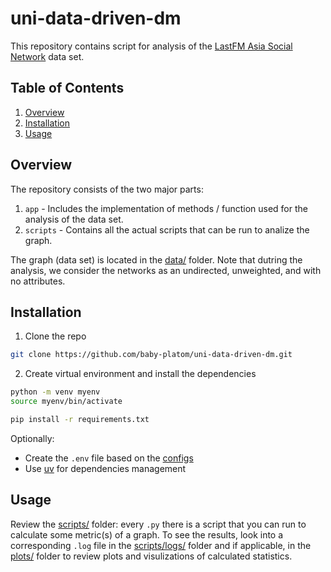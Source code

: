 # uni-data-driven-dm
This repository contains script for analysis of the [LastFM Asia Social Network](http://snap.stanford.edu/data/feather-lastfm-social.html) data set. 

## Table of Contents
1. [Overview](#overview)
2. [Installation](#installation)
3. [Usage](#usage)

## Overview

The repository consists of the two major parts:
1. `app` - Includes the implementation of methods / function used for the analysis of the data set.
2. `scripts` - Contains all the actual scripts that can be run to analize the graph.

The graph (data set) is located in the [data/](data) folder. Note that dutring the analysis, we consider the networks as an undirected, unweighted, and with no attributes. 

## Installation

1. Clone the repo
```sh
git clone https://github.com/baby-platom/uni-data-driven-dm.git
```

2. Create virtual environment and install the dependencies
```sh
python -m venv myenv
source myenv/bin/activate

pip install -r requirements.txt
```

Optionally: 
- Create the `.env` file based on the [configs](app/configs.py)
- Use [uv](https://docs.astral.sh/uv/) for dependencies management

## Usage

Review the [scripts/](scripts) folder: every `.py` there is a script that you can run to calculate some metric(s) of a graph. To see the results, look into a corresponding `.log` file in the [scripts/logs/](scripts/logs) folder and if applicable, in the [plots/](plots) folder to review plots and visulizations of calculated statistics.